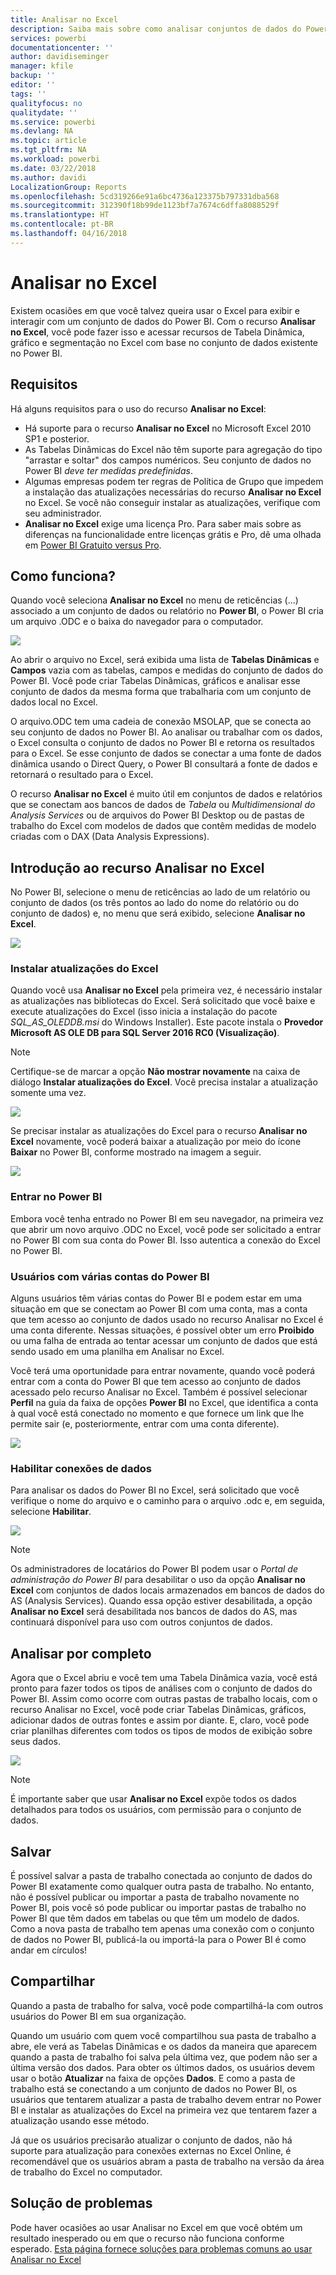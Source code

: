 ```yaml
---
title: Analisar no Excel
description: Saiba mais sobre como analisar conjuntos de dados do Power BI no Excel
services: powerbi
documentationcenter: ''
author: davidiseminger
manager: kfile
backup: ''
editor: ''
tags: ''
qualityfocus: no
qualitydate: ''
ms.service: powerbi
ms.devlang: NA
ms.topic: article
ms.tgt_pltfrm: NA
ms.workload: powerbi
ms.date: 03/22/2018
ms.author: davidi
LocalizationGroup: Reports
ms.openlocfilehash: 5cd319266e91a6bc4736a123375b797331dba568
ms.sourcegitcommit: 312390f18b99de1123bf7a7674c6dffa8088529f
ms.translationtype: HT
ms.contentlocale: pt-BR
ms.lasthandoff: 04/16/2018
---
```

# <a name="analyze-in-excel"></a>Analisar no Excel
Existem ocasiões em que você talvez queira usar o Excel para exibir e interagir com um conjunto de dados do Power BI. Com o recurso **Analisar no Excel**, você pode fazer isso e acessar recursos de Tabela Dinâmica, gráfico e segmentação no Excel com base no conjunto de dados existente no Power BI.

## <a name="requirements"></a>Requisitos
Há alguns requisitos para o uso do recurso **Analisar no Excel**:

* Há suporte para o recurso **Analisar no Excel** no Microsoft Excel 2010 SP1 e posterior.
* As Tabelas Dinâmicas do Excel não têm suporte para agregação do tipo "arrastar e soltar" dos campos numéricos. Seu conjunto de dados no Power BI *deve ter medidas predefinidas*.
* Algumas empresas podem ter regras de Política de Grupo que impedem a instalação das atualizações necessárias do recurso **Analisar no Excel** no Excel. Se você não conseguir instalar as atualizações, verifique com seu administrador.
* **Analisar no Excel** exige uma licença Pro. Para saber mais sobre as diferenças na funcionalidade entre licenças grátis e Pro, dê uma olhada em [Power BI Gratuito versus Pro](service-free-vs-pro.md). 

## <a name="how-does-it-work"></a>Como funciona?
Quando você seleciona **Analisar no Excel** no menu de reticências (...) associado a um conjunto de dados ou relatório no **Power BI**, o Power BI cria um arquivo .ODC e o baixa do navegador para o computador.

![](media/service-analyze-in-excel/power-bi-analyze-in-excel.png)

Ao abrir o arquivo no Excel, será exibida uma lista de **Tabelas Dinâmicas** e **Campos** vazia com as tabelas, campos e medidas do conjunto de dados do Power BI. Você pode criar Tabelas Dinâmicas, gráficos e analisar esse conjunto de dados da mesma forma que trabalharia com um conjunto de dados local no Excel.

O arquivo.ODC tem uma cadeia de conexão MSOLAP, que se conecta ao seu conjunto de dados no Power BI. Ao analisar ou trabalhar com os dados, o Excel consulta o conjunto de dados no Power BI e retorna os resultados para o Excel. Se esse conjunto de dados se conectar a uma fonte de dados dinâmica usando o Direct Query, o Power BI consultará a fonte de dados e retornará o resultado para o Excel.

O recurso **Analisar no Excel** é muito útil em conjuntos de dados e relatórios que se conectam aos bancos de dados de *Tabela* ou *Multidimensional do Analysis Services* ou de arquivos do Power BI Desktop ou de pastas de trabalho do Excel com modelos de dados que contêm medidas de modelo criadas com o DAX (Data Analysis Expressions).

## <a name="get-started-with-analyze-in-excel"></a>Introdução ao recurso Analisar no Excel
No Power BI, selecione o menu de reticências ao lado de um relatório ou conjunto de dados (os três pontos ao lado do nome do relatório ou do conjunto de dados) e, no menu que será exibido, selecione **Analisar no Excel**.

![](media/service-analyze-in-excel/power-bi-analyze-menu.png)

### <a name="install-excel-updates"></a>Instalar atualizações do Excel
Quando você usa **Analisar no Excel** pela primeira vez, é necessário instalar as atualizações nas bibliotecas do Excel. Será solicitado que você baixe e execute atualizações do Excel (isso inicia a instalação do pacote *SQL_AS_OLEDDB.msi* do Windows Installer). Este pacote instala o **Provedor Microsoft AS OLE DB para SQL Server 2016 RC0 (Visualização)**.

> [!NOTE]
> Certifique-se de marcar a opção **Não mostrar novamente** na caixa de diálogo **Instalar atualizações do Excel**. Você precisa instalar a atualização somente uma vez.
> 
> 

![](media/service-analyze-in-excel/pbi_anlz_excel_dontshow.png)

Se precisar instalar as atualizações do Excel para o recurso **Analisar no Excel** novamente, você poderá baixar a atualização por meio do ícone **Baixar** no Power BI, conforme mostrado na imagem a seguir.

![](media/service-analyze-in-excel/pbi_anlz_excel_download_again.png)

### <a name="sign-in-to-power-bi"></a>Entrar no Power BI
Embora você tenha entrado no Power BI em seu navegador, na primeira vez que abrir um novo arquivo .ODC no Excel, você pode ser solicitado a entrar no Power BI com sua conta do Power BI. Isso autentica a conexão do Excel no Power BI.

### <a name="users-with-multiple-power-bi-accounts"></a>Usuários com várias contas do Power BI
Alguns usuários têm várias contas do Power BI e podem estar em uma situação em que se conectam ao Power BI com uma conta, mas a conta que tem acesso ao conjunto de dados usado no recurso Analisar no Excel é uma conta diferente. Nessas situações, é possível obter um erro **Proibido** ou uma falha de entrada ao tentar acessar um conjunto de dados que está sendo usado em uma planilha em Analisar no Excel.

Você terá uma oportunidade para entrar novamente, quando você poderá entrar com a conta do Power BI que tem acesso ao conjunto de dados acessado pelo recurso Analisar no Excel. Também é possível selecionar **Perfil** na guia da faixa de opções **Power BI** no Excel, que identifica a conta à qual você está conectado no momento e que fornece um link que lhe permite sair (e, posteriormente, entrar com uma conta diferente).

![](media/service-analyze-in-excel/pbi_anlz_excel_profile.png)

### <a name="enable-data-connections"></a>Habilitar conexões de dados
Para analisar os dados do Power BI no Excel, será solicitado que você verifique o nome do arquivo e o caminho para o arquivo .odc e, em seguida, selecione **Habilitar**.

![](media/service-analyze-in-excel/pbi_anlz_excel_enable.png)

> [!NOTE]
> Os administradores de locatários do Power BI podem usar o *Portal de administração do Power BI* para desabilitar o uso da opção **Analisar no Excel** com conjuntos de dados locais armazenados em bancos de dados do AS (Analysis Services). Quando essa opção estiver desabilitada, a opção **Analisar no Excel** será desabilitada nos bancos de dados do AS, mas continuará disponível para uso com outros conjuntos de dados.
> 
> 

## <a name="analyze-away"></a>Analisar por completo
Agora que o Excel abriu e você tem uma Tabela Dinâmica vazia, você está pronto para fazer todos os tipos de análises com o conjunto de dados do Power BI. Assim como ocorre com outras pastas de trabalho locais, com o recurso Analisar no Excel, você pode criar Tabelas Dinâmicas, gráficos, adicionar dados de outras fontes e assim por diante. E, claro, você pode criar planilhas diferentes com todos os tipos de modos de exibição sobre seus dados.

![](media/service-analyze-in-excel/pbi_anlz_excel_chart.png)

> [!NOTE]
> É importante saber que usar **Analisar no Excel** expõe todos os dados detalhados para todos os usuários, com permissão para o conjunto de dados.
> 
> 

## <a name="save"></a>Salvar
É possível salvar a pasta de trabalho conectada ao conjunto de dados do Power BI exatamente como qualquer outra pasta de trabalho. No entanto, não é possível publicar ou importar a pasta de trabalho novamente no Power BI, pois você só pode publicar ou importar pastas de trabalho no Power BI que têm dados em tabelas ou que têm um modelo de dados. Como a nova pasta de trabalho tem apenas uma conexão com o conjunto de dados no Power BI, publicá-la ou importá-la para o Power BI é como andar em círculos!

## <a name="share"></a>Compartilhar
Quando a pasta de trabalho for salva, você pode compartilhá-la com outros usuários do Power BI em sua organização.

Quando um usuário com quem você compartilhou sua pasta de trabalho a abre, ele verá as Tabelas Dinâmicas e os dados da maneira que aparecem quando a pasta de trabalho foi salva pela última vez, que podem não ser a última versão dos dados. Para obter os últimos dados, os usuários devem usar o botão **Atualizar** na faixa de opções **Dados**. E como a pasta de trabalho está se conectando a um conjunto de dados no Power BI, os usuários que tentarem atualizar a pasta de trabalho devem entrar no Power BI e instalar as atualizações do Excel na primeira vez que tentarem fazer a atualização usando esse método.

Já que os usuários precisarão atualizar o conjunto de dados, não há suporte para atualização para conexões externas no Excel Online, é recomendável que os usuários abram a pasta de trabalho na versão da área de trabalho do Excel no computador.

## <a name="troubleshooting"></a>Solução de problemas
Pode haver ocasiões ao usar Analisar no Excel em que você obtém um resultado inesperado ou em que o recurso não funciona conforme esperado. [Esta página fornece soluções para problemas comuns ao usar Analisar no Excel](desktop-troubleshooting-analyze-in-excel.md)